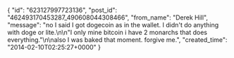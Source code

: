  {
   "id": "623127997723136",
   "post_id": "462493170453287_490608044308466",
   "from_name": "Derek Hill",
   "message": "no I said I got dogecoin as in the wallet. I didn't do anything with doge or lite.\n\n\"I only mine bitcoin i have 2 monarchs that does everything.\"\n\nalso I was baked that moment. forgive me.",
   "created_time": "2014-02-10T02:25:27+0000"
 }

